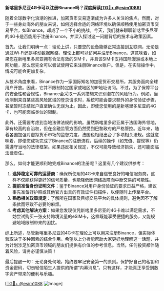**新喀里多尼亚4G卡可以注册Binance吗？深度解读[[TG💪+ @esim1088](https://t.me/s/esim1088)]**

随着全球数字化浪潮的推进，加密货币交易逐渐成为许多人关注的焦点。然而，对于一些身处海外的朋友来说，如何选择合适的网络环境以确保顺畅使用加密货币交易平台，如Binance，却成了一个不小的挑战。今天，我们就来聊聊新喀里多尼亚的4G卡是否能用于注册Binance，并深入探讨这一问题背后的技术与政策因素。

首先，让我们明确一点：理论上讲，只要您的设备能够正常连接到互联网，无论是通过Wi-Fi还是移动数据网络，理论上都可以访问并注册Binance。这意味着，如果您在新喀里多尼亚拥有合法有效的SIM卡，并且该SIM卡支持国际漫游或本地上网功能，那么您完全可以尝试使用它来注册Binance账户。但是，在实际操作中，情况可能会更加复杂。

从技术角度来看，Binance作为一家国际知名的加密货币交易所，其服务面向全球用户开放。因此，它并不限制特定国家或地区的IP地址访问。不过，为了保障平台的安全性和合规性，Binance会采取一系列措施来识别潜在的风险行为。例如，当检测到来自某些高风险区域的登录请求时，系统可能会要求额外的身份验证步骤，甚至暂时冻结账户直至确认无误为止。因此，即使您使用的是新喀里多尼亚的4G卡，也可能面临类似的限制。

此外，还需要考虑到当地法律法规的影响。虽然新喀里多尼亚属于法国海外领地，享有较高的自治权，但在金融监管方面仍然受到巴黎政府的严格管控。近年来，随着各国加强对虚拟货币市场的监督力度，法国也相继出台了多项相关法规。这就意味着，即便您成功完成了Binance的注册流程，后续的操作（如充值、提现等）仍需遵守当地的法律框架。如果违反相关规定，不仅可能导致经济损失，还可能面临法律责任。

那么，如何才能更顺利地完成Binance的注册呢？这里有几个建议供参考：

1. **选择稳定可靠的运营商**：确保所使用的4G卡来自信誉良好的电信服务商，这样不仅能获得更好的信号质量，也能降低因网络故障而中断交易的可能性。
2. **提前准备身份证明文件**：鉴于Binance对用户身份验证的要求日益严格，建议事先准备好护照或其他官方出具的有效证件扫描件，以便随时上传至平台。
3. **熟悉相关政策规定**：了解所在国家及目标交易平台的具体规则，避免因不了解条款而导致不必要的麻烦。
4. **考虑其他解决方案**：如果您发现仅凭新喀里多尼亚的4G卡难以满足需求，不妨尝试购买一张支持跨境流量的eSIM卡，这样既能享受便捷的服务，又能规避地域限制带来的困扰。

综上所述，尽管新喀里多尼亚的4G卡在理论上可以用来注册Binance，但实际体验取决于多种因素的综合作用。希望以上分析能帮助大家更好地理解这一话题，并为计划涉足加密货币领域的朋友们提供有价值的参考信息。当然，任何投资都伴随着风险，请务必谨慎决策！

最后提醒一句：无论身处何地，始终要牢记安全第一的原则。保护好自己的私钥和资金密码，切勿轻信陌生人提供的所谓“内幕消息”。只有这样，才能真正享受到数字资产带来的便利与乐趣。

[[TG💪+ @esim1088](https://t.me/s/esim1088) ![Image](https://i.postimg.cc/4NQfJmqS/Snipaste-2025-05-13-00-14-12.png)]